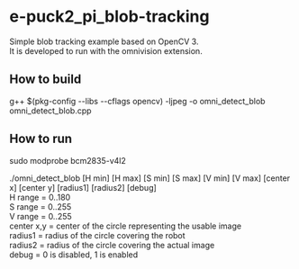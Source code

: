 # e-puck2_pi_blob-tracking
Simple blob tracking example based on OpenCV 3.<br/>
It is developed to run with the omnivision extension.

## How to build
g++ $(pkg-config --libs --cflags opencv) -ljpeg -o omni_detect_blob omni_detect_blob.cpp

## How to run
sudo modprobe bcm2835-v4l2

./omni_detect_blob [H min] [H max] [S min] [S max] [V min] [V max] [center x] [center y] [radius1] [radius2] [debug]<br/>
H range = 0..180<br/>
S range = 0..255<br/>
V range = 0..255<br/>
center x,y = center of the circle representing the usable image<br/>
radius1 = radius of the circle covering the robot<br/>
radius2 = radius of the circle covering the actual image<br/>
debug = 0 is disabled, 1 is enabled<br/>

